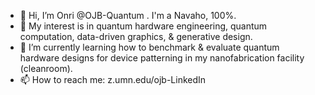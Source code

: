 - 👋 Hi, I’m Onri @OJB-Quantum . I'm a Navaho, 100%. 
- 👀 My interest is in quantum hardware engineering, quantum computation, data-driven graphics, & generative design.
- 🌱 I’m currently learning how to benchmark & evaluate quantum hardware designs for device patterning in my nanofabrication facility (cleanroom).
- 📫 How to reach me: z.umn.edu/ojb-LinkedIn

<!---
OJB-Quantum/OJB-Quantum is a ✨ special ✨ repository because its `README.md` (this file) appears on your GitHub profile.
You can click the Preview link to take a look at your changes.
--->
